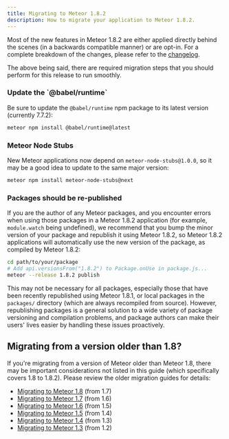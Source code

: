 ```yaml
---
title: Migrating to Meteor 1.8.2
description: How to migrate your application to Meteor 1.8.2.
---
```


Most of the new features in Meteor 1.8.2 are either applied directly behind the scenes (in a backwards compatible manner) or are opt-in. For a complete breakdown of the changes, please refer to the [changelog](http://docs.meteor.com/changelog.html).

The above being said, there are required migration steps that you should perform for this release to run smoothly.

<h3 id="babel-update">Update the `@babel/runtime`</h3>

Be sure to update the `@babel/runtime` npm package to its latest version
(currently 7.7.2):

```sh
meteor npm install @babel/runtime@latest
```

<h3 id="meteor-node-stubs">Meteor Node Stubs</h3>

New Meteor applications now depend on `meteor-node-stubs@1.0.0`, so it
may be a good idea to update to the same major version:

```sh
meteor npm install meteor-node-stubs@next
```

<h3 id="packages-republish">Packages should be re-published</h3>

If you are the author of any Meteor packages, and you encounter errors
when using those packages in a Meteor 1.8.2 application (for example,
`module.watch` being undefined), we recommend that you bump the minor
version of your package and republish it using Meteor 1.8.2, so
Meteor 1.8.2 applications will automatically use the new version of the
package, as compiled by Meteor 1.8.2:

```sh
cd path/to/your/package
# Add api.versionsFrom("1.8.2") to Package.onUse in package.js...
meteor --release 1.8.2 publish
```

This may not be necessary for all packages, especially those that have
been recently republished using Meteor 1.8.1, or local packages in the
`packages/` directory (which are always recompiled from source).
However, republishing packages is a general solution to a wide variety
of package versioning and compilation problems, and package authors can
make their users' lives easier by handling these issues proactively.

<h2 id="older-versions">Migrating from a version older than 1.8?</h2>

If you're migrating from a version of Meteor older than Meteor 1.8, there may be important considerations not listed in this guide (which specifically covers 1.8 to 1.8.2). Please review the older migration guides for details:

* [Migrating to Meteor 1.8](1.8-migration.html) (from 1.7)
* [Migrating to Meteor 1.7](1.7-migration.html) (from 1.6)
* [Migrating to Meteor 1.6](1.6-migration.html) (from 1.5)
* [Migrating to Meteor 1.5](1.5-migration.html) (from 1.4)
* [Migrating to Meteor 1.4](1.4-migration.html) (from 1.3)
* [Migrating to Meteor 1.3](1.3-migration.html) (from 1.2)
